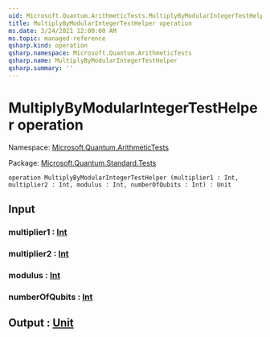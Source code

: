 ```yaml
---
uid: Microsoft.Quantum.ArithmeticTests.MultiplyByModularIntegerTestHelper
title: MultiplyByModularIntegerTestHelper operation
ms.date: 3/24/2021 12:00:00 AM
ms.topic: managed-reference
qsharp.kind: operation
qsharp.namespace: Microsoft.Quantum.ArithmeticTests
qsharp.name: MultiplyByModularIntegerTestHelper
qsharp.summary: ''
---
```


# MultiplyByModularIntegerTestHelper operation

Namespace: [Microsoft.Quantum.ArithmeticTests](xref:Microsoft.Quantum.ArithmeticTests)

Package: [Microsoft.Quantum.Standard.Tests](https://nuget.org/packages/Microsoft.Quantum.Standard.Tests)




```qsharp
operation MultiplyByModularIntegerTestHelper (multiplier1 : Int, multiplier2 : Int, modulus : Int, numberOfQubits : Int) : Unit
```


## Input

### multiplier1 : [Int](xref:microsoft.quantum.lang-ref.int)




### multiplier2 : [Int](xref:microsoft.quantum.lang-ref.int)




### modulus : [Int](xref:microsoft.quantum.lang-ref.int)




### numberOfQubits : [Int](xref:microsoft.quantum.lang-ref.int)





## Output : [Unit](xref:microsoft.quantum.lang-ref.unit)

